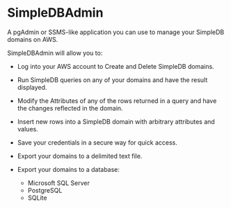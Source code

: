 SimpleDBAdmin
=============

A pgAdmin or SSMS-like application you can use to manage your SimpleDB domains on AWS.

SimpleDBAdmin will allow you to:

  * Log into your AWS account to Create and Delete SimpleDB domains.
  
  * Run SimpleDB queries on any of your domains and have the result displayed.
  
  * Modify the Attributes of any of the rows returned in a query and have the changes reflected in the domain.
  
  * Insert new rows into a SimpleDB domain with arbitrary attributes and values.
  
  * Save your credentials in a secure way for quick access.

  * Export your domains to a delimited text file.

  * Export your domains to a database:

      - Microsoft SQL Server
      - PostgreSQL
      - SQLite
